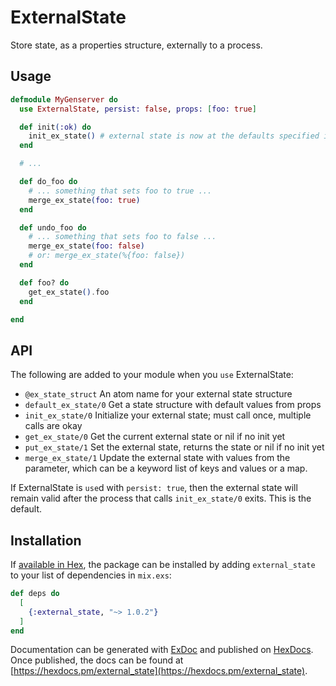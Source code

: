 # ExternalState

Store state, as a properties structure, externally to a process.

## Usage
```elixir
defmodule MyGenserver do
  use ExternalState, persist: false, props: [foo: true]

  def init(:ok) do
    init_ex_state() # external state is now at the defaults specified in use
  end

  # ...

  def do_foo do
    # ... something that sets foo to true ...
    merge_ex_state(foo: true)
  end

  def undo_foo do
    # ... something that sets foo to false ...
    merge_ex_state(foo: false)
    # or: merge_ex_state(%{foo: false})
  end

  def foo? do
    get_ex_state().foo
  end

end
```

## API
The following are added to your module when you `use` ExternalState:

- `@ex_state_struct` An atom name for your external state structure
- `default_ex_state/0` Get a state structure with default values from props
- `init_ex_state/0` Initialize your external state; must call once, multiple calls are okay
- `get_ex_state/0` Get the current external state or nil if no init yet
- `put_ex_state/1` Set the external state, returns the state or nil if no init yet
- `merge_ex_state/1` Update the external state with values from the
  parameter, which can be a keyword list of keys and values or a map.

If ExternalState is `use`d with `persist: true`, then the external state will
remain valid after the process that calls `init_ex_state/0` exits. This
is the default.

## Installation

If [available in Hex](https://hex.pm/docs/publish), the package can be installed
by adding `external_state` to your list of dependencies in `mix.exs`:

```elixir
def deps do
  [
    {:external_state, "~> 1.0.2"}
  ]
end
```

Documentation can be generated with [ExDoc](https://github.com/elixir-lang/ex_doc)
and published on [HexDocs](https://hexdocs.pm). Once published, the docs can
be found at [https://hexdocs.pm/external_state](https://hexdocs.pm/external_state).
